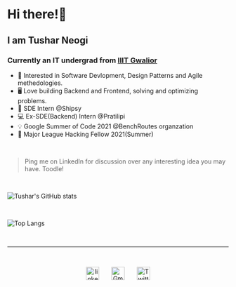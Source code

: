 # Hi there!👋

## I am Tushar Neogi

### Currently an IT undergrad from [IIIT Gwalior](https://www.iiitm.ac.in/index.php/en/)

- 🤖 Interested in Software Devlopment, Design Patterns and Agile methedologies.
- 🖥 Love building Backend and Frontend, solving and optimizing problems.
- 🚀 SDE Intern @Shipsy
- 💻 Ex-SDE(Backend) Intern @Pratilipi
- 💡 Google Summer of Code 2021 @BenchRoutes organzation
- 🔮 Major League Hacking Fellow 2021(Summer)

<br>

> Ping me on LinkedIn for discussion over any interesting idea you may have. Toodle!

<!-- <br></br>
![](https://komarev.com/ghpvc/?username=Tushar3099) -->
<br>

![Tushar's GitHub stats](https://github-readme-stats.vercel.app/api?username=Tushar3099&show_icons=true&theme=radical)

<br>

![Top Langs](https://github-readme-stats.vercel.app/api/top-langs/?username=Tushar3099&layout=compact)

<br>

---

<br>

<p align="center">
  <a href="https://www.linkedin.com/in/tushar3024/"><img src="https://content.linkedin.com/content/dam/me/business/en-us/amp/brand-site/v2/bg/LI-Bug.svg.original.svg" alt="linkedIn" width="30"/></a>
  &nbsp; &nbsp; &nbsp;
  <a href="mailto: tusharneogi3099@gmail.com"><img src="https://cdn1.iconfinder.com/data/icons/google-new-logos-1/32/gmail_new_logo-512.png" alt="Gmail" width="30"/></a>
  &nbsp; &nbsp; &nbsp;
  <a href="https://twitter.com/neogi_tushar"><img src="https://cdn2.iconfinder.com/data/icons/social-media-2285/512/1_Twitter3_colored_svg-512.png" alt="Twitter" width="30"></a>
</p>
